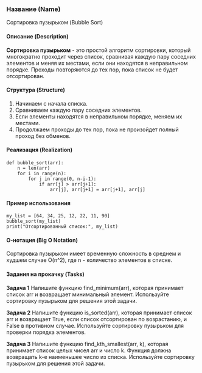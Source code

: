 ### Название (Name)
Сортировка пузырьком (Bubble Sort)

#### Описание (Description)
**Сортировка пузырьком** - это простой алгоритм сортировки, который многократно проходит через список, сравнивая каждую пару соседних элементов и меняя их местами, если они находятся в неправильном порядке. Проходы повторяются до тех пор, пока список не будет отсортирован.

#### Структура (Structure)

1. Начинаем с начала списка.
2. Сравниваем каждую пару соседних элементов.
3. Если элементы находятся в неправильном порядке, меняем их местами.
4. Продолжаем проходы до тех пор, пока не произойдет полный проход без обменов.


#### Реализация (Realization)
```
def bubble_sort(arr):
    n = len(arr)
    for i in range(n):
        for j in range(0, n-i-1):
            if arr[j] > arr[j+1]:
                arr[j], arr[j+1] = arr[j+1], arr[j]
```
#### Пример использования

```
my_list = [64, 34, 25, 12, 22, 11, 90]
bubble_sort(my_list)
print("Отсортированный список:", my_list)
```

#### О-нотация (Big O Notation)
Сортировка пузырьком имеет временную сложность в среднем и худшем случае O(n^2), где n - количество элементов в списке.

#### Задания на прокачку (Tasks)

**Задача 1**
Напишите функцию find_minimum(arr), которая принимает список arr и возвращает минимальный элемент. Используйте сортировку пузырьком для решения этой задачи.

**Задача 2**
Напишите функцию is_sorted(arr), которая принимает список arr и возвращает True, если список отсортирован по возрастанию, и False в противном случае. Используйте сортировку пузырьком для проверки порядка элементов.

**Задача 3**
Напишите функцию find_kth_smallest(arr, k), которая принимает список целых чисел arr и число k. Функция должна возвращать k-е наименьшее число из списка. Используйте сортировку пузырьком для решения этой задачи.